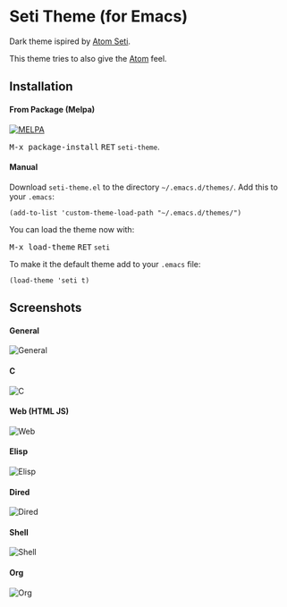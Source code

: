 Seti Theme (for Emacs)
======================

Dark theme ispired by [Atom Seti](https://github.com/jesseweed/seti-ui).

This theme tries to also give the [Atom](https://github.com/atom/atom) feel.

Installation
-----------
#### From Package (Melpa)

[![MELPA](http://melpa.org/packages/seti-theme-badge.svg)](http://melpa.org/#/seti-theme)

<kbd>M-x package-install</kbd> <kbd>RET</kbd> `seti-theme`.

#### Manual

Download `seti-theme.el` to the directory `~/.emacs.d/themes/`. Add this to your
`.emacs`:

```elisp
(add-to-list 'custom-theme-load-path "~/.emacs.d/themes/")
```

You can load the theme now with:

<kbd>M-x load-theme</kbd> <kbd>RET</kbd> `seti`

To make it the default theme add to your `.emacs` file:

```elisp
(load-theme 'seti t)
```

Screenshots
-----------

#### General
![General](/img/seti-general.png)
#### C
![C](/img/seti-c.png)
#### Web (HTML JS)
![Web](/img/seti-web.png)
#### Elisp
![Elisp](/img/seti-elisp.png)
#### Dired
![Dired](/img/seti-dired.png)
#### Shell
![Shell](/img/seti-shell.png)
#### Org
![Org](/img/seti-org.png)
